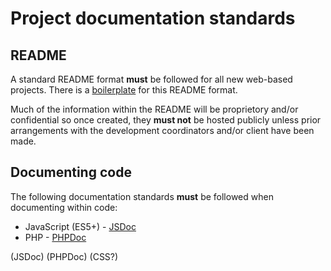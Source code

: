 # Project documentation standards

## README
A standard README format **must** be followed for all new web-based projects. There is a [boilerplate](/Resources/README-Boilerplate.md) for this README format.

Much of the information within the README will be proprietory and/or confidential so once created, they **must not** be hosted publicly unless prior arrangements with the development coordinators and/or client have been made.

## Documenting code
The following documentation standards **must** be followed when documenting within code:

 - JavaScript (ES5+) - [JSDoc](http://usejsdoc.org)
 - PHP - [PHPDoc](https://phpdoc.org)


(JSDoc)
(PHPDoc)
(CSS?)